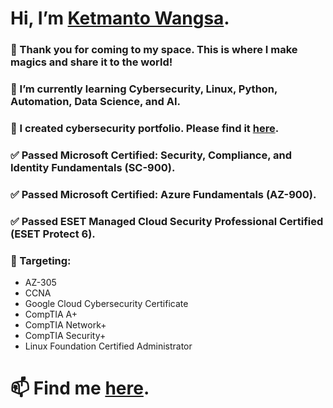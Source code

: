 # Hi, I’m [Ketmanto Wangsa](https://github.com/Kwangsa19).

### 👀 Thank you for coming to my space. This is where I make magics and share it to the world! 
### 🌱 I’m currently learning Cybersecurity, Linux, Python, Automation, Data Science, and AI.
### 💞️ I created cybersecurity portfolio. Please find it [here](https://github.com/Kwangsa19/Ketmanto-Cybersecurity-Portfolio).
### ✅ Passed Microsoft Certified: Security, Compliance, and Identity Fundamentals (SC-900).
### ✅ Passed Microsoft Certified: Azure Fundamentals (AZ-900).
### ✅ Passed ESET Managed Cloud Security Professional Certified (ESET Protect 6).

### 🎯 Targeting:
* AZ-305
* CCNA
* Google Cloud Cybersecurity Certificate
* CompTIA A+
* CompTIA Network+
* CompTIA Security+
* Linux Foundation Certified Administrator
  
# 📫 Find me [here](https://kwangsa19.github.io/).  

